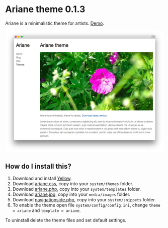 Ariane theme 0.1.3
==================
Ariane is a minimalistic theme for artists. [Demo](http://demo.datenstrom.se/themes/ariane-theme).

![Screenshot](ariane-theme.jpg?raw=true)

How do I install this?
----------------------
1. Download and install [Yellow](https://github.com/markseu/yellowcms/).  
2. Download [ariane.css](ariane.css?raw=true), copy into your `system/themes` folder.  
3. Download [ariane.php](ariane.php?raw=true), copy into your `system/templates` folder.  
4. Download [ariane.jpg](ariane.jpg?raw=true), copy into your `media/images` folder.  
5. Download [navigationside.php](https://github.com/markseu/yellowcms-extensions/blob/master/snippets/navigationside/navigationside.php?raw=true), copy into your `system/snippets` folder. 
6. To enable the theme open file `system/config/config.ini`, change `theme = ariane` and `template = ariane`.  

To uninstall delete the theme files and set default settings.